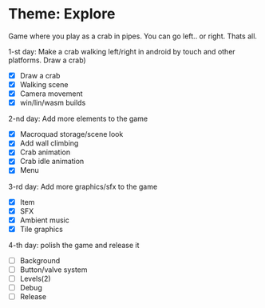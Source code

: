 # Theme: Explore

Game where you play as a crab in pipes. You can go left.. or right. Thats all.

1-st day: Make a crab walking left/right in android by touch and other platforms. Draw a crab)
- [X] Draw a crab
- [X] Walking scene
- [X] Camera movement
- [X] win/lin/wasm builds

2-nd day: Add more elements to the game
- [X] Macroquad storage/scene look
- [X] Add wall climbing
- [X] Crab animation
- [X] Crab idle animation
- [X] Menu

3-rd day: Add more graphics/sfx to the game
- [X] Item
- [X] SFX
- [X] Ambient music
- [X] Tile graphics

4-th day: polish the game and release it
- [ ] Background
- [ ] Button/valve system
- [ ] Levels(2)
- [ ] Debug
- [ ] Release
